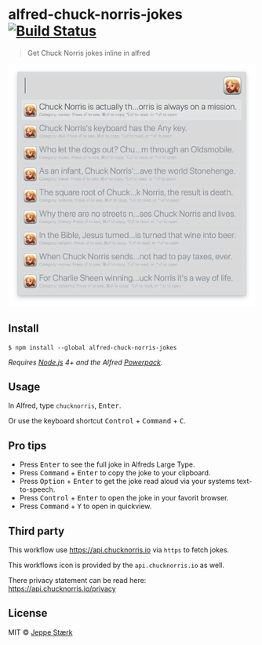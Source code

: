 # alfred-chuck-norris-jokes [![Build Status](https://travis-ci.org/jeppestaerk/alfred-chuck-norris-jokes.svg?branch=master)](https://travis-ci.org/jeppestaerk/alfred-chuck-norris-jokes)

> Get Chuck Norris jokes inline in alfred

![Preview](https://github.com/jeppestaerk/alfred-chuck-norris-jokes/blob/master/preview.png)

## Install

```
$ npm install --global alfred-chuck-norris-jokes
```

*Requires [Node.js](https://nodejs.org) 4+ and the Alfred [Powerpack](https://www.alfredapp.com/powerpack/).*


## Usage

In Alfred, type `chucknorris`, <kbd>Enter</kbd>.

Or use the keyboard shortcut <kbd>Control</kbd> + <kbd>Command</kbd> + <kbd>C</kbd>.

## Pro tips

* Press <kbd>Enter</kbd> to see the full joke in Alfreds Large Type.
* Press <kbd>Command</kbd> + <kbd>Enter</kbd> to copy the joke to your clipboard.
* Press <kbd>Option</kbd> + <kbd>Enter</kbd> to get the joke read aloud via your systems text-to-speech.
* Press <kbd>Control</kbd> + <kbd>Enter</kbd> to open the joke in your favorit browser.
* Press <kbd>Command</kbd> + <kbd>Y</kbd> to open in quickview.

## Third party

This workflow use https://api.chucknorris.io via `https` to fetch jokes.

This workflows icon is provided by the `api.chucknorris.io` as well.

There privacy statement can be read here: https://api.chucknorris.io/privacy

## License

MIT © [Jeppe Stærk](https://staerk.io)
